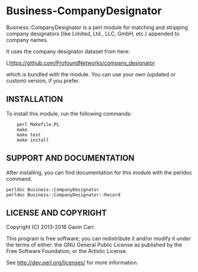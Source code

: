 # Business-CompanyDesignator

Business::CompanyDesignator is a perl module for matching and
stripping company designators (like Limited, Ltd., LLC, GmbH, etc.)
appended to company names.

It uses the company designator dataset from here:

  L<https://github.com/ProfoundNetworks/company_designator>

which is bundled with the module. You can use your own (updated or custom)
version, if you prefer.

## INSTALLATION

To install this module, run the following commands:

        perl Makefile.PL
        make
        make test
        make install


## SUPPORT AND DOCUMENTATION

After installing, you can find documentation for this module with the
perldoc command.

    perldoc Business::CompanyDesignator
    perldoc Business::CompanyDesignator::Record


## LICENSE AND COPYRIGHT

Copyright (C) 2013-2016 Gavin Carr.

This program is free software; you can redistribute it and/or modify it
under the terms of either: the GNU General Public License as published
by the Free Software Foundation; or the Artistic License.

See http://dev.perl.org/licenses/ for more information.

